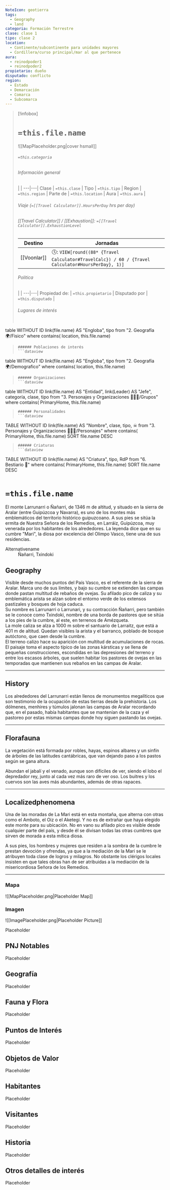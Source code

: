 ```yaml
---
NoteIcon: geotierra
tags:
  - Geography 
  - land 
categoria: Formación Terrestre
clase: clase 1
tipo: clase 2
location: 
  - Continente/subcontinente para unidades mayores
  - Cordillera/curso principal/mar al que pertenece 
aura:
  - reinodpoder1
  - reinodpoder2
propietario: dueño
disputado: conflicto
region:
  - Estado 
  - Demarcación
  - Comarca
  - Subcomarca
---
```


> [!infobox]
> # `=this.file.name`
> ![[MapPlaceholder.png|cover hsmall]]
> ###### `=this.categoria` 
> ###### Información general
>  |   |
> ---|---|
> Clase | `=this.clase` |
> Tipo | `=this.tipo` |
> Region | `=this.region` |
> Parte de | `=this.location` |
> Aura | `=this.aura`  |
> ###### Viaje (`=[[Travel Calculator]].HoursPerDay` hrs per day)
> ###### [[Travel Calculator]]  / [[Exhaustion]]:  `=[[Travel Calculator]].ExhaustionLevel`
> Destino |  Jornadas  |
> ---|---|
> [[Voonlar]] | 🕓: `VIEW[round((88* {Travel Calculator#TravelCalc}) / 60 / {Travel Calculator#HoursPerDay}, 1)]`      |
> ###### Politica
>  |   |
> ---|---|
> Propiedad de: | `=this.propietario` |
> Disputado por | `=this.disputado` |
>###### Lugares de interés
> ```dataview
table WITHOUT ID link(file.name) AS "Engloba",  tipo
from "2. Geografía 🌍/Fisico"
where contains( location, this.file.name)
>```
>###### Poblaciones de interés
> ```dataview
table WITHOUT ID link(file.name) AS "Engloba",  tipo
from "2. Geografía 🌍/Demografico"
where contains( location, this.file.name)
>```
>###### Organizaciones
> ```dataview
table WITHOUT ID link(file.name) AS "Entidad", link(Leader) AS "Jefe", categoría, clase, tipo
from "3. Personajes y Organizaciones 🧑‍🤝‍🧑/Grupos"
where contains( PrimaryHome, this.file.name)
>```
>###### Personalidades 
>```dataview
TABLE WITHOUT ID link(file.name) AS "Nombre", clase, tipo, ☠
from "3. Personajes y Organizaciones 🧑‍🤝‍🧑/Personajes"
where contains( PrimaryHome, this.file.name)
SORT file.name DESC
>```
>###### Criaturas
> ```dataview
TABLE WITHOUT ID link(file.name) AS "Criatura", tipo, RdP
from "6. Bestiario 🐉"
where contains( PrimaryHome, this.file.name)
SORT file.name DESC
>```


# `=this.file.name`
 <section class="wa-section main-content"><p>El monte Larrunarri o Ñañarri, de 1346 m de altitud, y situado en la sierra de Aralar (entre Guipúzcoa y Navarra), es uno de los montes más emblemáticos del territorio histórico guipuzcoano. A sus pies se sitúa la ermita de Nuestra Señora de los Remedios, en Larráiz, Guipúzcoa, muy venerada por los habitantes de los alrededores. La leyenda dice que en su cumbre "Mari", la diosa por excelencia del Olimpo Vasco, tiene una de sus residencias.</p></section>  <section data-section-id="alternativename" class="wa-section public"><dl><dt>Alternativename</dt><dd>Ñañarri, Txindoki</dd></dl></section><section data-section-id="geography" class="wa-section public"><h2>Geography</h2>
<p>Visible desde muchos puntos del País Vasco, es el referente de la sierra de Aralar. Marca uno de sus límites, y bajo su cumbre se extienden las campas donde pastan multitud de rebaños de ovejas. Su afilado pico de caliza y su emblemática arista se alzan sobre el entorno verde de los extensos pastizales y bosques de hoja caduca.
<br />
Su nombre es Larrunarri o Larrunari, y su contracción Ñañarri, pero también se le conoce como Txindoki, nombre de una borda de pastores que se sitúa a los pies de la cumbre, al este, en terrenos de Amézqueta.
<br />
La mole caliza se alza a 1000 m sobre el santuario de Larraitz, que está a 401 m de altitud. Quedan visibles la arista y el barranco, poblado de bosque autóctono, que caen desde la cumbre.
<br />
El terreno calizo hace su aparición con multitud de acumulaciones de rocas. El paisaje toma el aspecto típico de las zonas kársticas y se llena de pequeñas construcciones, escondidas en las depresiones del terreno y entre los escasos árboles, que suelen habitar los pastores de ovejas en las temporadas que mantienen sus rebaños en las campas de Aralar.</p><hr /></section><section data-section-id="history" class="wa-section public"><h2>History</h2>
<p>Los alrededores del Larrunarri están llenos de monumentos megalíticos que son testimonio de la ocupación de estas tierras desde la prehistoria. Los dólmenes, menhires y túmulos jalonan las campas de Aralar recordando que, en el pasado, había habitantes que se mantenían de la caza y el pastoreo por estas mismas campas donde hoy siguen pastando las ovejas.</p><hr /></section><section data-section-id="florafauna" class="wa-section public"><h2>Florafauna</h2>
<p>La vegetación está formada por robles, hayas, espinos albares y un sinfín de árboles de las latitudes cantábricas, que van dejando paso a los pastos según se gana altura.
</p>
<p>
Abundan el jabalí y el venado, aunque son difíciles de ver, siendo el lobo el depredador rey, junto al cada vez más raro de ver oso. Los buitres y los cuervos son las aves más abundantes, además de otras rapaces.</p><hr /></section><section data-section-id="localizedPhenomena" class="wa-section public"><h2>Localizedphenomena</h2>
<p>Una de las moradas de <span data-article-privacy="private" data-article-id="4dfa4398-fb35-4370-b7ba-797f7632a826" data-template-type="person" class="private-article article-unlinked entity-link wa-link">La Mari</span> está en esta montaña, que alterna con otras como el Amboto, el Oiz o el Aketegi. Y no es de extrañar que haya elegido este monte para su ubicación. No en vano su afilado pico es visible desde cualquier parte del país, y desde él se divisan todas las otras cumbres que sirven de morada a esta mítica diosa.
</p>
<p>
A sus pies, los hombres y mujeres que residen a la sombra de la cumbre le prestan devoción y ofrendas, ya que a la mediación de la Mari se le atribuyen toda clase de logros y milagros. No obstante los clérigos locales insisten en que tales obras han de ser atribuidas a la mediación de la misericordiosa Señora de los Remedios.</p><hr /></section>   

### Mapa
![[MapPlaceholder.png|Placeholder Map]]

### Imagen
![[ImagePlaceholder.png|Placeholder Picture]]

Placeholder

## PNJ Notables
Placeholder

## Geografía
Placeholder

## Fauna y Flora
Placeholder

## Puntos de Interés
Placeholder

## Objetos de Valor
Placeholder

## Habitantes
Placeholder

## Visitantes
Placeholder

## Historia
Placeholder

## Otros detalles de interés
Placeholder

